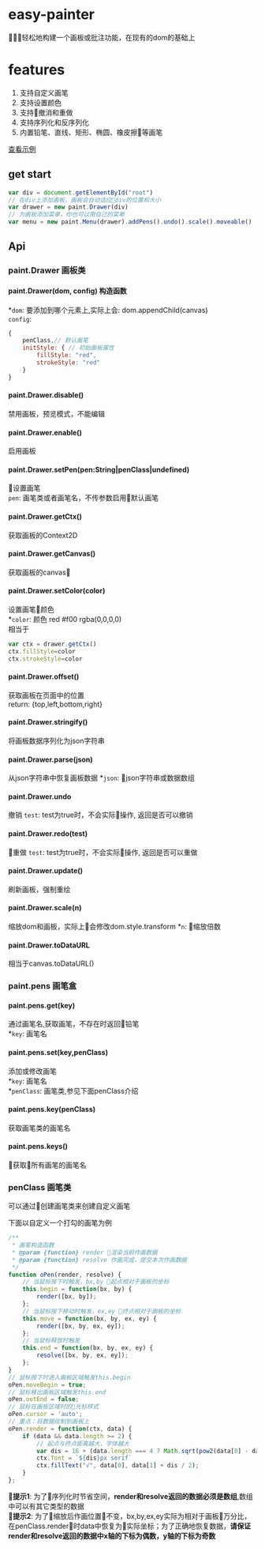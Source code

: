 # easy-painter

轻松地构建一个画板或批注功能，在现有的dom的基础上

# features

1. 支持自定义画笔
2. 支持设置颜色
3. 支持撤消和重做
4. 支持序列化和反序列化
5. 内置铅笔、直线、矩形、椭圆、橡皮擦等画笔

[查看示例](http://inu1255.gitee.io/easy-painter/example/)

## get start

``` javascript
var div = document.getElementById("root")
// 在div上添加画板，画板会自动适应div的位置和大小
var drawer = new paint.Drawer(div)
// 为画板添加菜单，你也可以用自己的菜单
var menu = new paint.Menu(drawer).addPens().undo().scale().moveable()
```

## Api

### paint.Drawer 画板类

#### paint.Drawer(dom, config) 构造函数

*`dom`: 要添加到哪个元素上,实际上会: dom.appendChild(canvas)  
`config`: 
``` js
{
    penClass,// 默认画笔
    initStyle: { // 初始画板属性
        fillStyle: "red",
        strokeStyle: "red"
    }
}
```

#### paint.Drawer.disable()
禁用画板，预览模式，不能编辑

#### paint.Drawer.enable()
启用画板

#### paint.Drawer.setPen(pen:String|penClass|undefined)
设置画笔  
`pen`: 画笔类或者画笔名，不传参数启用默认画笔

#### paint.Drawer.getCtx()
获取画板的Context2D

#### paint.Drawer.getCanvas()
获取画板的canvas

#### paint.Drawer.setColor(color)
设置画笔颜色  
*`color`: 颜色 red #f00 rgba(0,0,0,0)  
相当于  
``` js
var ctx = drawer.getCtx()
ctx.fillStyle=color  
ctx.strokeStyle=color  
```
#### paint.Drawer.offset()
获取画板在页面中的位置  
return: {top,left,bottom,right}

#### paint.Drawer.stringify()
将画板数据序列化为json字符串

#### paint.Drawer.parse(json)
从json字符串中恢复画板数据
*`json`: json字符串或数据数组

#### paint.Drawer.undo
撤销
`test`: test为true时，不会实际操作, 返回是否可以撤销

#### paint.Drawer.redo(test)
重做
`test`: test为true时，不会实际操作, 返回是否可以重做

#### paint.Drawer.update()
刷新画板，强制重绘

#### paint.Drawer.scale(n)
缩放dom和画板，实际上会修改dom.style.transform
*`n`: 缩放倍数

#### paint.Drawer.toDataURL
相当于canvas.toDataURL()

### paint.pens 画笔盒

#### paint.pens.get(key)
通过画笔名,获取画笔，不存在时返回铅笔  
*`key`: 画笔名

#### paint.pens.set(key,penClass)
添加或修改画笔  
*`key`: 画笔名  
*`penClass`: 画笔类,参见下面penClass介绍   

#### paint.pens.key(penClass)
获取画笔类的画笔名

#### paint.pens.keys()
获取所有画笔的画笔名

### penClass 画笔类
可以通过创建画笔类来创建自定义画笔

下面以自定义一个打勾的画笔为例
``` js
/**
 * 画笔构造函数
 * @param {function} render 渲染当前作画数据
 * @param {function} resolve 作画完成，提交本次作画数据
 */
function oPen(render, resolve) {
    // 当鼠标按下时触发，bx,by 起点相对于画板的坐标
    this.begin = function(bx, by) {
        render([bx, by]);
    };
    // 当鼠标按下移动时触发，ex,ey 终点相对于画板的坐标
    this.move = function(bx, by, ex, ey) {
        render([bx, by, ex, ey]);
    };
    // 当鼠标释放时触发
    this.end = function(bx, by, ex, ey) {
        resolve([bx, by, ex, ey]);
    };
}
// 鼠标按下时进入画板区域触发this.begin
oPen.moveBegin = true;
// 鼠标移出画板区域触发this.end
oPen.outEnd = false;
// 鼠标在画板区域时的光标样式
oPen.cursor = 'auto';
// 重点：将数据绘制到画板上
oPen.render = function(ctx, data) {
    if (data && data.length >= 2) {
        // 起点与终点距离越大，字体越大
        var dis = 16 + (data.length === 4 ? Math.sqrt(pow2(data[0] - data[2]) + pow2(data[1] - data[3])) : 0)
        ctx.font = `${dis}px serif`
        ctx.fillText("√", data[0], data[1] + dis / 2);
    }
};
```
**提示1**: 为了序列化时节省空间，**render和resolve返回的数据必须是数组**,数组中可以有其它类型的数据  
**提示2**: 为了缩放后作画位置不变，bx,by,ex,ey实际为相对于画板万分比，在penClass.render时data中恢复为实际坐标；为了正确地恢复数据，**请保证render和resolve返回的数据中x轴的下标为偶数，y轴的下标为奇数**